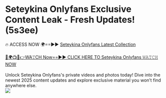 # Seteykina Onlyfans Exclusive Content Leak - Fresh Updates! (5s3ee)

🔥 ACCESS NOW 🌍==►► <a href="https://tinyurl.com/kvy9nzfs" rel="nofollow">Seteykina Onlyfans Latest Collection</a>
<br><br>
[🔴🌍📺📱👉WA𝚃CH Now==►► CLICK HERE TO Seteykina Onlyfans 𝚆𝙰𝚃𝙲𝙷 NOW](https://tinyurl.com/kvy9nzfs)
<br><br>
Unlock Seteykina Onlyfans's private videos and photos today! Dive into the newest 2025 content updates and explore exclusive material you won’t find anywhere else.
<br>
<a href="https://tinyurl.com/kvy9nzfs" rel="nofollow" data-target="animated-image.originalLink"><img src="https://camo.githubusercontent.com/8a4f000d20f83aca3bf7ec5f350d767afa0574a8a352519fd8cfa583a6f93a33/68747470733a2f2f692e696d6775722e636f6d2f644a486b345a712e676966" data-canonical-src="https://i.imgur.com/dJHk4Zq.gif" style="max-width: 100%; display: inline-block;" data-target="animated-image.originalImage"></a>
<br>
